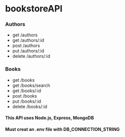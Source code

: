# bookstoreAPI

### Authors

* get /authors
* get /authors/:id 
* post /authors 
* put /authors/:id 
* delete /authors/:id 

### Books

* get /books 
* get /books/search 
* get /books/:id 
* post /books 
* put /books/:id 
* delete /books/:id 

#### This API uses Node.js, Express, MongoDB
#### Must creat an .env file with DB_CONNECTION_STRING 
